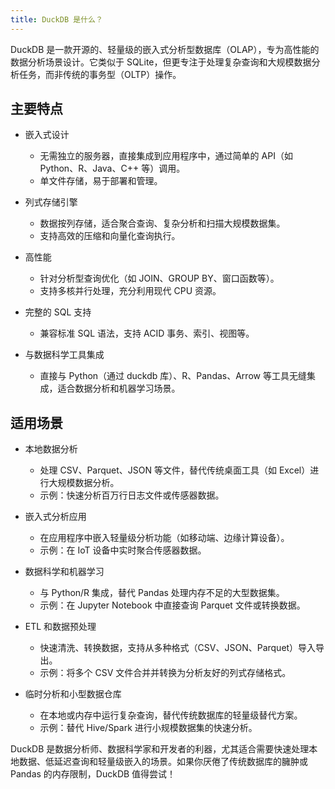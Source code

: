 ```yaml
---
title: DuckDB 是什么？
---
```


DuckDB 是一款开源的、轻量级的嵌入式分析型数据库（OLAP），专为高性能的数据分析场景设计。它类似于 SQLite，但更专注于处理复杂查询和大规模数据分析任务，而非传统的事务型（OLTP）操作。

## 主要特点

- 嵌入式设计
    - 无需独立的服务器，直接集成到应用程序中，通过简单的 API（如 Python、R、Java、C++ 等）调用。
    - 单文件存储，易于部署和管理。

- 列式存储引擎
    - 数据按列存储，适合聚合查询、复杂分析和扫描大规模数据集。
    - 支持高效的压缩和向量化查询执行。

- 高性能
    - 针对分析型查询优化（如 JOIN、GROUP BY、窗口函数等）。
    - 支持多核并行处理，充分利用现代 CPU 资源。

- 完整的 SQL 支持
    - 兼容标准 SQL 语法，支持 ACID 事务、索引、视图等。

- 与数据科学工具集成
    - 直接与 Python（通过 duckdb 库）、R、Pandas、Arrow 等工具无缝集成，适合数据分析和机器学习场景。

## 适用场景
- 本地数据分析
    - 处理 CSV、Parquet、JSON 等文件，替代传统桌面工具（如 Excel）进行大规模数据分析。
    - 示例：快速分析百万行日志文件或传感器数据。

- 嵌入式分析应用
    - 在应用程序中嵌入轻量级分析功能（如移动端、边缘计算设备）。
    - 示例：在 IoT 设备中实时聚合传感器数据。

- 数据科学和机器学习
    - 与 Python/R 集成，替代 Pandas 处理内存不足的大型数据集。
    - 示例：在 Jupyter Notebook 中直接查询 Parquet 文件或转换数据。

- ETL 和数据预处理
    - 快速清洗、转换数据，支持从多种格式（CSV、JSON、Parquet）导入导出。
    - 示例：将多个 CSV 文件合并并转换为分析友好的列式存储格式。

- 临时分析和小型数据仓库
    - 在本地或内存中运行复杂查询，替代传统数据库的轻量级替代方案。
    - 示例：替代 Hive/Spark 进行小规模数据集的快速分析。

DuckDB 是数据分析师、数据科学家和开发者的利器，尤其适合需要快速处理本地数据、低延迟查询和轻量级嵌入的场景。如果你厌倦了传统数据库的臃肿或 Pandas 的内存限制，DuckDB 值得尝试！